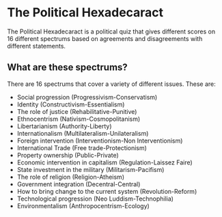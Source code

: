 # The Political Hexadecaract
The Political Hexadecaract is a political quiz that gives different scores on 16 different spectrums based on agreements and disagreements with different statements.

## What are these spectrums?
There are 16 spectrums that cover a variety of different issues. These are:

* Social progression (Progressivism-Conservatism)
* Identity (Constructivism-Essentialism)
* The role of justice (Rehabilitative-Punitive)
* Ethnocentrism (Nativism-Cosmopolitanism)
* Libertarianism (Authority-Liberty)
* Internationalism (Multilateralism-Unilateralism)
* Foreign intervention (Interventionism-Non Interventionism)
* International Trade (Free trade-Protectionism)
* Property ownership (Public-Private)
* Economic intervention in capitalism (Regulation-Laissez Faire)
* State investment in the military (Militarism-Pacifism)
* The role of religion (Religion-Atheism)
* Government integration (Decentral-Central)
* How to bring change to the current system (Revolution-Reform)
* Technological progression (Neo Luddism-Technophilia)
* Environmentalism (Anthropocentrism-Ecology)